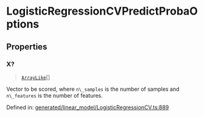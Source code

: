 # LogisticRegressionCVPredictProbaOptions

## Properties

### X?

> [`ArrayLike`](../types/ArrayLike.md)[]

Vector to be scored, where `n\_samples` is the number of samples and `n\_features` is the number of features.

Defined in:  [generated/linear\_model/LogisticRegressionCV.ts:889](https://github.com/transitive-bullshit/scikit-learn-ts/blob/92ab806/packages/sklearn/src/generated/linear_model/LogisticRegressionCV.ts#L889)
